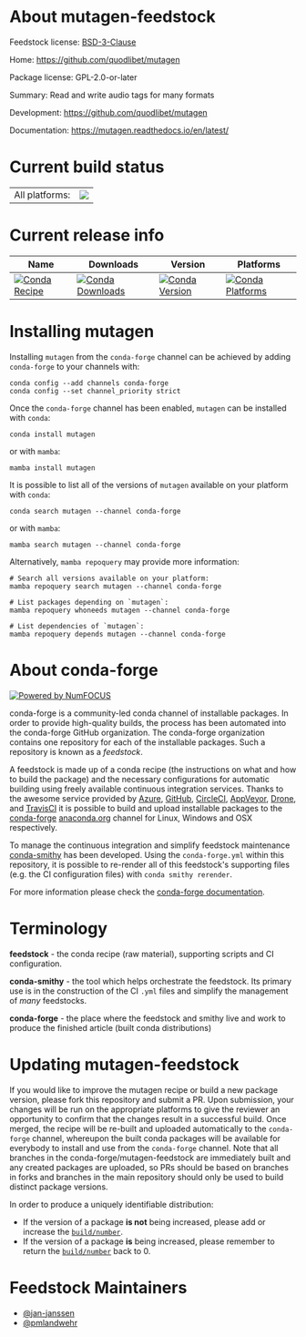 About mutagen-feedstock
=======================

Feedstock license: [BSD-3-Clause](https://github.com/conda-forge/mutagen-feedstock/blob/main/LICENSE.txt)

Home: https://github.com/quodlibet/mutagen

Package license: GPL-2.0-or-later

Summary: Read and write audio tags for many formats

Development: https://github.com/quodlibet/mutagen

Documentation: https://mutagen.readthedocs.io/en/latest/

Current build status
====================


<table><tr><td>All platforms:</td>
    <td>
      <a href="https://dev.azure.com/conda-forge/feedstock-builds/_build/latest?definitionId=4038&branchName=main">
        <img src="https://dev.azure.com/conda-forge/feedstock-builds/_apis/build/status/mutagen-feedstock?branchName=main">
      </a>
    </td>
  </tr>
</table>

Current release info
====================

| Name | Downloads | Version | Platforms |
| --- | --- | --- | --- |
| [![Conda Recipe](https://img.shields.io/badge/recipe-mutagen-green.svg)](https://anaconda.org/conda-forge/mutagen) | [![Conda Downloads](https://img.shields.io/conda/dn/conda-forge/mutagen.svg)](https://anaconda.org/conda-forge/mutagen) | [![Conda Version](https://img.shields.io/conda/vn/conda-forge/mutagen.svg)](https://anaconda.org/conda-forge/mutagen) | [![Conda Platforms](https://img.shields.io/conda/pn/conda-forge/mutagen.svg)](https://anaconda.org/conda-forge/mutagen) |

Installing mutagen
==================

Installing `mutagen` from the `conda-forge` channel can be achieved by adding `conda-forge` to your channels with:

```
conda config --add channels conda-forge
conda config --set channel_priority strict
```

Once the `conda-forge` channel has been enabled, `mutagen` can be installed with `conda`:

```
conda install mutagen
```

or with `mamba`:

```
mamba install mutagen
```

It is possible to list all of the versions of `mutagen` available on your platform with `conda`:

```
conda search mutagen --channel conda-forge
```

or with `mamba`:

```
mamba search mutagen --channel conda-forge
```

Alternatively, `mamba repoquery` may provide more information:

```
# Search all versions available on your platform:
mamba repoquery search mutagen --channel conda-forge

# List packages depending on `mutagen`:
mamba repoquery whoneeds mutagen --channel conda-forge

# List dependencies of `mutagen`:
mamba repoquery depends mutagen --channel conda-forge
```


About conda-forge
=================

[![Powered by
NumFOCUS](https://img.shields.io/badge/powered%20by-NumFOCUS-orange.svg?style=flat&colorA=E1523D&colorB=007D8A)](https://numfocus.org)

conda-forge is a community-led conda channel of installable packages.
In order to provide high-quality builds, the process has been automated into the
conda-forge GitHub organization. The conda-forge organization contains one repository
for each of the installable packages. Such a repository is known as a *feedstock*.

A feedstock is made up of a conda recipe (the instructions on what and how to build
the package) and the necessary configurations for automatic building using freely
available continuous integration services. Thanks to the awesome service provided by
[Azure](https://azure.microsoft.com/en-us/services/devops/), [GitHub](https://github.com/),
[CircleCI](https://circleci.com/), [AppVeyor](https://www.appveyor.com/),
[Drone](https://cloud.drone.io/welcome), and [TravisCI](https://travis-ci.com/)
it is possible to build and upload installable packages to the
[conda-forge](https://anaconda.org/conda-forge) [anaconda.org](https://anaconda.org/)
channel for Linux, Windows and OSX respectively.

To manage the continuous integration and simplify feedstock maintenance
[conda-smithy](https://github.com/conda-forge/conda-smithy) has been developed.
Using the ``conda-forge.yml`` within this repository, it is possible to re-render all of
this feedstock's supporting files (e.g. the CI configuration files) with ``conda smithy rerender``.

For more information please check the [conda-forge documentation](https://conda-forge.org/docs/).

Terminology
===========

**feedstock** - the conda recipe (raw material), supporting scripts and CI configuration.

**conda-smithy** - the tool which helps orchestrate the feedstock.
                   Its primary use is in the construction of the CI ``.yml`` files
                   and simplify the management of *many* feedstocks.

**conda-forge** - the place where the feedstock and smithy live and work to
                  produce the finished article (built conda distributions)


Updating mutagen-feedstock
==========================

If you would like to improve the mutagen recipe or build a new
package version, please fork this repository and submit a PR. Upon submission,
your changes will be run on the appropriate platforms to give the reviewer an
opportunity to confirm that the changes result in a successful build. Once
merged, the recipe will be re-built and uploaded automatically to the
`conda-forge` channel, whereupon the built conda packages will be available for
everybody to install and use from the `conda-forge` channel.
Note that all branches in the conda-forge/mutagen-feedstock are
immediately built and any created packages are uploaded, so PRs should be based
on branches in forks and branches in the main repository should only be used to
build distinct package versions.

In order to produce a uniquely identifiable distribution:
 * If the version of a package **is not** being increased, please add or increase
   the [``build/number``](https://docs.conda.io/projects/conda-build/en/latest/resources/define-metadata.html#build-number-and-string).
 * If the version of a package **is** being increased, please remember to return
   the [``build/number``](https://docs.conda.io/projects/conda-build/en/latest/resources/define-metadata.html#build-number-and-string)
   back to 0.

Feedstock Maintainers
=====================

* [@jan-janssen](https://github.com/jan-janssen/)
* [@pmlandwehr](https://github.com/pmlandwehr/)

